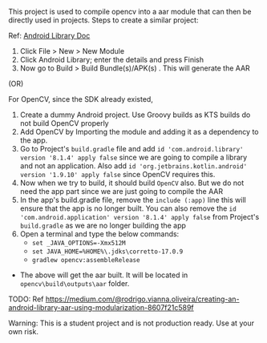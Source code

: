 This project is used to compile opencv into a aar module that can then be directly used in projects. Steps to create a similar project:

Ref: [Android Library Doc](https://developer.android.com/studio/projects/android-library)
1. Click File > New > New Module
2. Click Android Library; enter the details and press Finish
3. Now go to Build > Build Bundle(s)/APK(s) . This will generate the AAR

(OR)

For OpenCV, since the SDK already existed,
1. Create a dummy Android project. Use Groovy builds as KTS builds do not build OpenCV properly
2. Add OpenCV by Importing the module and adding it as a dependency to the app.
3. Go to Project's `build.gradle` file and add `id 'com.android.library' version '8.1.4' apply false` since we are going to compile a library and not an application. Also add `id 'org.jetbrains.kotlin.android' version '1.9.10' apply false` since OpenCV requires this.
4. Now when we try to build, it should build `OpenCV` also. But we do not need the app part since we are just going to compile the AAR
5. In the app's build.gradle file, remove the `include (:app)` line this will ensure that the app is no longer built. You can also remove the  `id 'com.android.application' version '8.1.4' apply false` from Project's `build.gradle` as we are no longer building the app
6. Open a terminal and type the below commands:
    - `set _JAVA_OPTIONS=-Xmx512M`
    - `set JAVA_HOME=%HOME%\.jdks\corretto-17.0.9`
    - `gradlew opencv:assembleRelease`
- The above will get the aar built. It will be located in `opencv\build\outputs\aar` folder.

TODO: Ref https://medium.com/@rodrigo.vianna.oliveira/creating-an-android-library-aar-using-modularization-8607f21c589f

Warning: This is a student project and is not production ready. Use at your own risk.